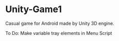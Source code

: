 # Unity-Game1
Casual game for Android  made by  Unity 3D engine.

To Do:
Make variable tray elements in Menu Script

